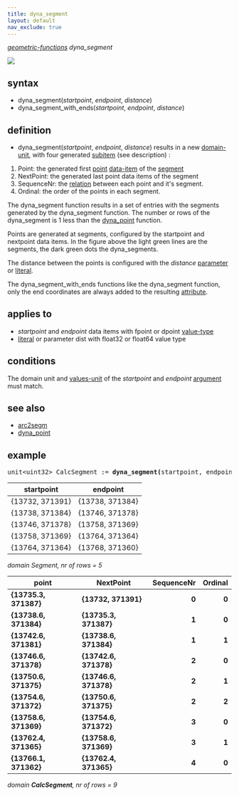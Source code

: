 ```yaml
---
title: dyna_segment
layout: default
nav_exclude: true
---
```

*[geometric-functions](geometric-functions) dyna_segment*

![](../assets/img/GUI/dyna_point_320w.png)

## syntax
-   dyna_segment(*startpoint*, *endpoint*, *distance*)
-   dyna_segment_with_ends(*startpoint*, *endpoint*, *distance*)

## definition

- dyna_segment(*startpoint*, *endpoint*, *distance*) results in a new [domain-unit](domain-unit), with four generated [subitem](subitem) (see description) :

1.  Point: the generated first [point](point) [data-item](data-item) of the [segment](segment)
2.  NextPoint: the generated last point data items of the segment
3.  SequenceNr: the [relation](relation) between each point and it's segment.
4.  Ordinal: the order of the points in each segment.

The dyna_segment function results in a set of entries with the segments generated by the dyna_segment function.
The number or rows of the dyna_segment is 1 less than the [dyna_point](dyna_point) function.

Points are generated at segments, configured by the startpoint and nextpoint data items. In the figure above the light green lines are the segments, the dark green dots the dyna_segments.

The distance between the points is configured with the *distance* [parameter](parameter) or [literal](https://en.wikipedia.org/wiki/Literal_(computer_programming)).

The dyna_segment_with_ends functions like the dyna_segment function, only the end coordinates are always added to the resulting [attribute](attribute).

## applies to

-   *startpoint* and *endpoint* data items with fpoint or dpoint [value-type](value-type)
-   [literal](https://en.wikipedia.org/wiki/Literal_(computer_programming)) or parameter dist with float32 or float64 value type

## conditions

The domain unit and [values-unit](values-unit) of the *startpoint* and *endpoint* [argument](argument) must match.

## see also

- [arc2segm](arc2segm)
- [dyna_point](dyna_point)

## example

<pre>
unit&lt;uint32&gt; CalcSegment := <B>dyna_segment(</B>startpoint, endpoint, 5f<B>)</B>;
</pre>

| startpoint      | endpoint        |
|-----------------|-----------------|
| {13732, 371391} | {13738, 371384} |
| {13738, 371384} | {13746, 371378} |
| {13746, 371378} | {13758, 371369} |
| {13758, 371369} | {13764, 371364} |
| {13764, 371364} | {13768, 371360} |

*domain Segment, nr of rows = 5*

| **point**             | **NextPoint**         | **SequenceNr** | **Ordinal** |
|-----------------------|-----------------------|---------------:|------------:|
| **{13735.3, 371387}** | **{13732, 371391}**   | **0**          | **0**       |
| **{13738.6, 371384}** | **{13735.3, 371387}** | **1**          | **0**       |
| **{13742.6, 371381}** | **{13738.6, 371384}** | **1**          | **1**       |
| **{13746.6, 371378}** | **{13742.6, 371378}** | **2**          | **0**       |
| **{13750.6, 371375}** | **{13746.6, 371378}** | **2**          | **1**       |
| **{13754.6, 371372}** | **{13750.6, 371375}** | **2**          | **2**       |
| **{13758.6, 371369}** | **{13754.6, 371372}** | **3**          | **0**       |
| **{13762.4, 371365}** | **{13758.6, 371369}** | **3**          | **1**       |
| **{13766.1, 371362}** | **{13762.4, 371365}** | **4**          | **0**       |

*domain **CalcSegment**, nr of rows = 9*